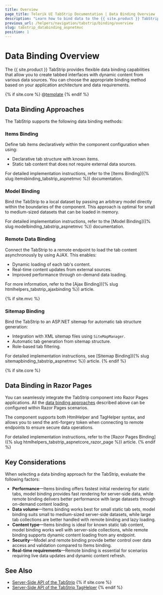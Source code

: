 ```yaml
---
title: Overview
page_title: Telerik UI TabStrip Documentation | Data Binding Overview  
description: "Learn how to bind data to the {{ site.product }} TabStrip using various data binding approaches."
previous_url: /helpers/navigation/tabstrip/binding/overview
slug: tabstrip_databinding_aspnetmvc
position: 1
---
```


# Data Binding Overview

The {{ site.product }} TabStrip provides flexible data binding capabilities that allow you to create tabbed interfaces with dynamic content from various data sources. You can choose the appropriate binding method based on your application architecture and data requirements.

{% if site.core %}
@[template](/_contentTemplates/core/json-serialization-note.md#json-serialization-note)
{% endif %}

## Data Binding Approaches

The TabStrip supports the following data binding methods:

### Items Binding

Define tab items declaratively within the component configuration when using:
- Declarative tab structure with known items.
- Static tab content that does not require external data sources.

For detailed implementation instructions, refer to the [Items Binding]({% slug itemsbinding_tabstrip_aspnetmvc %}) documentation.

### Model Binding

Bind the TabStrip to a local dataset by passing an arbitrary model directly within the boundaries of the component. This approach is optimal for small to medium-sized datasets that can be loaded in memory.

For detailed implementation instructions, refer to the [Model Binding]({% slug modelbinding_tabstrip_aspnetmvc %}) documentation.

### Remote Data Binding

Connect the TabStrip to a remote endpoint to load the tab content asynchronously by using AJAX. This enables:
- Dynamic loading of each tab's content.
- Real-time content updates from external sources.
- Improved performance through on-demand data loading.

For more information, refer to the [Ajax Binding]({% slug htmlhelpers_tabstrip_ajaxbinding %}) article.

{% if site.mvc %}
### Sitemap Binding

Bind the TabStrip to an ASP.NET sitemap for automatic tab structure generation:
- Integration with XML sitemap files using `SiteMapManager`.
- Automatic tab generation from sitemap structure.
- Role-based tab filtering.

For detailed implementation instructions, see [Sitemap Binding]({% slug sitemapbinding_tabstrip_aspnetmvc %}) article.
{% endif %}

{% if site.core %}
## Data Binding in Razor Pages

You can seamlessly integrate the TabStrip component into Razor Pages applications. All the [data binding approaches](#data-binding-approaches) described above can be configured within Razor Pages scenarios.

The component supports both HtmlHelper and TagHelper syntax, and allows you to send the anti-forgery token when connecting to remote endpoints to ensure secure data operations.

For detailed implementation instructions, refer to the [Razor Pages Binding]({% slug htmlhelpers_tabstrip_aspnetcore_razor_page %}) article.
{% endif %}

## Key Considerations

When selecting a data binding approach for the TabStrip, evaluate the following factors:

* **Performance**&mdash;Items binding offers fastest initial rendering for static tabs, model binding provides fast rendering for server-side data, while remote binding delivers better performance with large datasets through on-demand content loading.
* **Data volume**&mdash;Items binding works best for small static tab sets, model binding suits small to medium-sized server-side datasets, while large tab collections are better handled with remote binding and lazy loading.
* **Content type**&mdash;Items binding is ideal for known static tab content, model binding works well with server-side collections, while remote binding supports dynamic content loading from any endpoint.
* **Security**&mdash;Model and remote binding provide better control over data access and validation compared to Items binding.
* **Real-time requirements**&mdash;Remote binding is essential for scenarios requiring live data updates and dynamic content refresh.

## See Also

* [Server-Side API of the TabStrip](/api/tabstrip)
{% if site.core %}
* [Server-Side API of the TabStrip TagHelper](/api/taghelpers/tabstrip)
{% endif %}